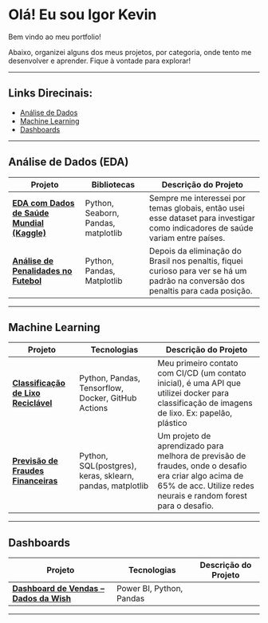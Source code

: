 #  Olá! Eu sou Igor Kevin

Bem vindo ao meu portfolio! 

Abaixo, organizei alguns dos meus projetos, por categoria, onde tento me desenvolver e aprender. Fique à vontade para explorar!
___
## Links Direcinais:
* [Análise de Dados](https://github.com/igor-kevin/portfolio/blob/main/README.md#an%C3%A1lise-de-dados-eda)
* [Machine Learning](https://github.com/igor-kevin/portfolio/blob/main/README.md#an%C3%Machine-Learning)
* [Dashboards](https://github.com/igor-kevin/portfolio/blob/main/README.md#an%C3%Dashboards)
---

##  Análise de Dados (EDA)

| Projeto | Bibliotecas | Descrição do Projeto |
|--------|-------------|------|
| [**EDA com Dados de Saúde Mundial (Kaggle)**](https://github.com/igor-kevin/Analise-Expec-de-Vida/blob/master/EDA_life_expectancy.ipynb) | Python, Seaborn, Pandas, matplotlib | Sempre me interessei por temas globais, então usei esse dataset para investigar como indicadores de saúde variam entre países.  |
| [**Análise de Penalidades no Futebol**](https://github.com/igor-kevin/Analise-Penaltis/blob/master/penals.ipynb) | Python, Pandas, Matplotlib | Depois da eliminação do Brasil nos penaltis, fiquei curioso para ver se há um padrão na conversão dos penaltis para cada posição. |


---

##  Machine Learning

| Projeto | Tecnologias | Descrição do Projeto |
|--------|-------------|------|
| [**Classificação de Lixo Reciclável**](https://github.com/igor-kevin/separador-lixo-CL-CD) | Python, Pandas, Tensorflow, Docker, GitHub Actions | Meu primeiro contato com CI/CD (um contato inicial), é uma API que utilizei docker para classificação de imagens de lixo. Ex: papelão, plástico |
| [**Previsão de Fraudes Financeiras**](https://github.com/igor-kevin/Fraudes01/blob/master/MelhoriaFraudes.ipynb) | Python, SQL(postgres), keras, sklearn, pandas, matplotlib | Um projeto de aprendizado para melhora de previsão de fraudes, onde o desafio era criar algo acima de 65% de acc. Utilize redes neurais e random forest para o desafio. |

---

## Dashboards

| Projeto | Tecnologias | Descrição do Projeto |
|--------|-------------|------|
| [**Dashboard de Vendas – Dados da Wish**]() | Power BI, Python, Pandas | |


---


